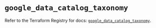 # `google_data_catalog_taxonomy`

Refer to the Terraform Registry for docs: [`google_data_catalog_taxonomy`](https://registry.terraform.io/providers/hashicorp/google/5.12.0/docs/resources/data_catalog_taxonomy).
